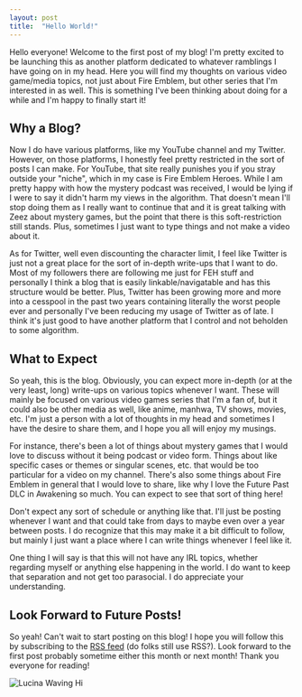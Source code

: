 ```yaml
---
layout: post
title:  "Hello World!"
---
```

Hello everyone! Welcome to the first post of my blog! I'm pretty excited to be launching this as another platform dedicated to whatever ramblings I have going on in my head. Here you will find my thoughts on various video game/media topics, not just about Fire Emblem, but other series that I'm interested in as well. This is something I've been thinking about doing for a while and I'm happy to finally start it!

## Why a Blog?

Now I do have various platforms, like my YouTube channel and my Twitter. However, on those platforms, I honestly feel pretty restricted in the sort of posts I can make. For YouTube, that site really punishes you if you stray outside your "niche", which in my case is Fire Emblem Heroes. While I am pretty happy with how the mystery podcast was received, I would be lying if I were to say it didn't harm my views in the algorithm. That doesn't mean I'll stop doing them as I really want to continue that and it is great talking with Zeez about mystery games, but the point that there is this soft-restriction still stands. Plus, sometimes I just want to type things and not make a video about it.

As for Twitter, well even discounting the character limit, I feel like Twitter is just not a great place for the sort of in-depth write-ups that I want to do. Most of my followers there are following me just for FEH stuff and personally I think a blog that is easily linkable/navigatable and has this structure would be better. Plus, Twitter has been growing more and more into a cesspool in the past two years containing literally the worst people ever and personally I've been reducing my usage of Twitter as of late. I think it's just good to have another platform that I control and not beholden to some algorithm.

## What to Expect

So yeah, this is the blog. Obviously, you can expect more in-depth (or at the very least, long) write-ups on various topics whenever I want. These will mainly be focused on various video games series that I'm a fan of, but it could also be other media as well, like anime, manhwa, TV shows, movies, etc. I'm just a person with a lot of thoughts in my head and sometimes I have the desire to share them, and I hope you all will enjoy my musings.

For instance, there's been a lot of things about mystery games that I would love to discuss without it being podcast or video form. Things about like specific cases or themes or singular scenes, etc. that would be too particular for a video on my channel. There's also some things about Fire Emblem in general that I would love to share, like why I love the Future Past DLC in Awakening so much. You can expect to see that sort of thing here!

Don't expect any sort of schedule or anything like that. I'll just be posting whenever I want and that could take from days to maybe even over a year between posts. I do recognize that this may make it a bit difficult to follow, but mainly I just want a place where I can write things whenever I feel like it.

One thing I will say is that this will not have any IRL topics, whether regarding myself or anything else happening in the world. I do want to keep that separation and not get too parasocial. I do appreciate your understanding.

## Look Forward to Future Posts!

So yeah! Can't wait to start posting on this blog! I hope you will follow this by subscribing to the [RSS feed](https://dtm9025.github.io/blog/feed.xml) (do folks still use RSS?). Look forward to the first post probably sometime either this month or next month! Thank you everyone for reading!

![Lucina Waving Hi](/blog/assets/images/dtmWave.png)
